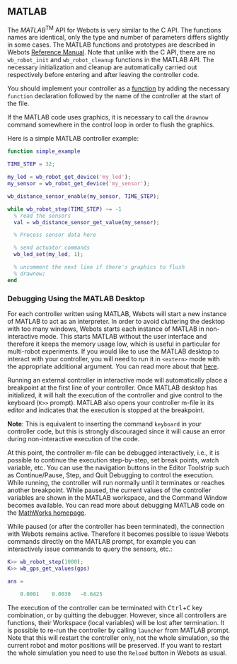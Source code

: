 ## MATLAB

The *MATLAB*<sup>TM</sup> API for Webots is very similar to the C API.
The functions names are identical, only the type and number of parameters differs slightly in some cases.
The MATLAB functions and prototypes are described in Webots [Reference Manual](../reference/index.md).
Note that unlike with the C API, there are no `wb_robot_init` and `wb_robot_cleanup` functions in the MATLAB API.
The necessary initialization and cleanup are automatically carried out respectively before entering and after leaving the controller code.

You should implement your controller as a [function](https://www.mathworks.com/help/matlab/matlab_prog/scripts-and-functions.html) by adding the necessary `function` declaration followed by the name of the controller at the start of the file.

If the MATLAB code uses graphics, it is necessary to call the `drawnow` command somewhere in the control loop in order to flush the graphics.

Here is a simple MATLAB controller example:

```MATLAB
function simple_example

TIME_STEP = 32;

my_led = wb_robot_get_device('my_led');
my_sensor = wb_robot_get_device('my_sensor');

wb_distance_sensor_enable(my_sensor, TIME_STEP);

while wb_robot_step(TIME_STEP) ~= -1
  % read the sensors
  val = wb_distance_sensor_get_value(my_sensor);

  % Process sensor data here

  % send actuator commands
  wb_led_set(my_led, 1);

  % uncomment the next line if there's graphics to flush
  % drawnow;
end
```

### Debugging Using the MATLAB Desktop

For each controller written using MATLAB, Webots will start a new instance of MATLAB to act as an interpreter.
In order to avoid cluttering the desktop with too many windows, Webots starts each instance of MATLAB in non-interactive mode.
This starts MATLAB without the user interface and therefore it keeps the memory usage low, which is useful in particular for multi-robot experiments.
If you would like to use the MATLAB desktop to interact with your controller, you will need to run it in `<extern>` mode with the appropriate additional argument. 
You can read more about that [here](running-extern-robot-controllers.md).

Running an external controller in interactive mode will automatically place a breakpoint at the first line of your controller. 
Once MATLAB desktop has initialized, it will halt the execution of the controller and give control to the keyboard (`K>>` prompt).
MATLAB also opens your controller m-file in its editor and indicates that the execution is stopped at the breakpoint.

**Note**: This is equivalent to inserting the command `keyboard` in your controller code, but this is strongly discouraged since it will cause an error during non-interactive execution of the code.

At this point, the controller m-file can be debugged interactively, i.e., it is possible to continue the execution step-by-step, set break points, watch variable, etc. 
You can use the navigation buttons in the Editor Toolstrip such as Continue/Pause, Step, and Quit Debugging to control the execution.
While running, the controller will run normally until it terminates or reaches another breakpoint.
While paused, the current values of the controller variables are shown in the MATLAB workspace, and the Command Window becomes available.
You can read more about debugging MATLAB code on the [MathWorks homepage](https://www.mathworks.com/help/matlab/matlab_prog/debugging-process-and-features.html).

While paused (or after the controller has been terminated), the connection with Webots remains active.
Therefore it becomes possible to issue Webots commands directly on the MATLAB prompt, for example you can interactively issue commands to query the sensors, etc.:

```MATLAB
K>> wb_robot_step(1000);
K>> wb_gps_get_values(gps)

ans =

    0.0001    0.0030   -0.6425
```

The execution of the controller can be terminated with <kbd>Ctrl</kbd>+<kbd>C</kbd> key combination, or by quitting the debugger.
However, since all controllers are functions, their Workspace (local variables) will be lost after termination.
It is possible to re-run the controller by calling `launcher` from MATLAB prompt.
Note that this will restart the controller only, not the whole simulation, so the current robot and motor positions will be preserved.
If you want to restart the whole simulation you need to use the `Reload` button in Webots as usual.
